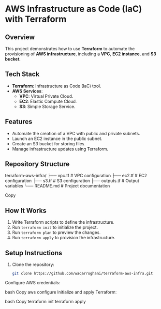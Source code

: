 # AWS Infrastructure as Code (IaC) with Terraform

## Overview
This project demonstrates how to use **Terraform** to automate the provisioning of **AWS infrastructure**, including a **VPC**, **EC2 instance**, and **S3 bucket**.

## Tech Stack
- **Terraform**: Infrastructure as Code (IaC) tool.
- **AWS Services**:
  - **VPC**: Virtual Private Cloud.
  - **EC2**: Elastic Compute Cloud.
  - **S3**: Simple Storage Service.

## Features
- Automate the creation of a VPC with public and private subnets.
- Launch an EC2 instance in the public subnet.
- Create an S3 bucket for storing files.
- Manage infrastructure updates using Terraform.

## Repository Structure
terraform-aws-infra/
├── vpc.tf # VPC configuration
├── ec2.tf # EC2 configuration
├── s3.tf # S3 configuration
├── outputs.tf # Output variables
└── README.md # Project documentation

Copy

## How It Works
1. Write Terraform scripts to define the infrastructure.
2. Run `terraform init` to initialize the project.
3. Run `terraform plan` to preview the changes.
4. Run `terraform apply` to provision the infrastructure.

## Setup Instructions
1. Clone the repository:
   ```bash
   git clone https://github.com/waqarroghani/terraform-aws-infra.git
Configure AWS credentials:

bash
Copy
aws configure
Initialize and apply Terraform:

bash
Copy
terraform init
terraform apply